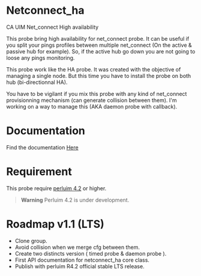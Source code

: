 # Netconnect_ha

CA UIM Net_connect High availability

This probe bring high availability for net_connect probe. It can be useful if you split your pings profiles between multiple net_connect (On the active & passive hub for example). So, if the active hub go down you are not going to loose any pings monitoring.

This probe work like the HA probe. It was created with the objective of managing a single node. But this time you have to install the probe on both hub (bi-directionnal HA).

You have to be vigilant if you mix this probe with any kind of net_connect provisionning mechanism (can generate collision between them). I'm working on a way to manage this (AKA daemon probe with callback).

# Documentation

Find the documentation [Here](https://github.com/fraxken/netconnect_ha/wiki)

# Requirement 

This probe require [perluim 4.2](https://github.com/fraxken/perluim) or higher.

> **Warning** Perluim 4.2 is under development. 

# Roadmap v1.1 (LTS)

- Clone group.
- Avoid collision when we merge cfg between them.
- Create two distincts version ( timed probe & daemon probe ).
- First API documentation for netconnect_ha core class.
- Publish with perluim R4.2 official stable LTS release.
